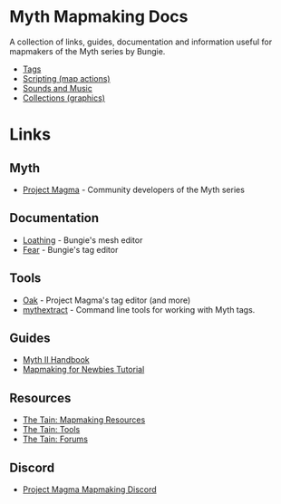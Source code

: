 # Myth Mapmaking Docs

A collection of links, guides, documentation and information useful for mapmakers of the Myth series by Bungie.

* [Tags](tags.md)
* [Scripting (map actions)](scripting.md)
* [Sounds and Music](sounds.md)
* [Collections (graphics)](collections.md)

# Links

## Myth

* [Project Magma](https://projectmagma.net/) - Community developers of the Myth series

## Documentation

* [Loathing](https://projectmagma.net/downloads/myth2docs/loathing.html) - Bungie's mesh editor
* [Fear](https://projectmagma.net/downloads/myth2docs/fear.html) - Bungie's tag editor

## Tools

* [Oak](https://projectmagma.net/~melekor/oak/) - Project Magma's tag editor (and more)
* [mythextract](https://github.com/jwheare/mythextract) - Command line tools for working with Myth tags.

## Guides

* [Myth II Handbook](https://tain.totalcodex.net/items/show/the-myth-ii-handbook)
* [Mapmaking for Newbies Tutorial](http://www.orderofhpak.com/Manuals/Guides/Mapmaking%20for%20Newbies%20Tutorial.pdf)

## Resources

* [The Tain: Mapmaking Resources](https://tain.totalcodex.net/mythii/mapmaking_resources)
* [The Tain: Tools](https://tain.totalcodex.net/mythii/tools)
* [The Tain: Forums](https://tain.totalcodex.net/forum/)

## Discord

* [Project Magma Mapmaking Discord](https://discord.gg/Smuv2tk5f6)
